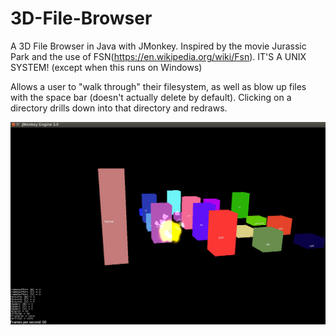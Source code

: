 3D-File-Browser
===============

A 3D File Browser in Java with JMonkey. Inspired by the movie Jurassic Park and the use of FSN(https://en.wikipedia.org/wiki/Fsn). IT'S A UNIX 
SYSTEM! (except when this runs on Windows)

Allows a user to "walk through" their filesystem, as well as blow up files with the space bar (doesn't actually delete by default). Clicking on a directory drills down into that directory and redraws.

![Alt text](/lol.png "Optional title")

